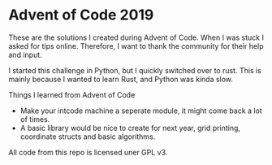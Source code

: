 # Advent of Code 2019

These are the solutions I created during Advent of Code. When I was stuck I asked for tips
online. Therefore, I want to thank the community for their help and input.

I started this challenge in Python, but I quickly switched over to rust. This is mainly
because I wanted to learn Rust, and Python was kinda slow.

Things I learned from Advent of Code

- Make your intcode machine a seperate module, it might come back a lot of times.
- A basic library would be nice to create for next year, grid printing, coordinate structs and basic
algorithms.

All code from this repo is licensed uner GPL v3.
